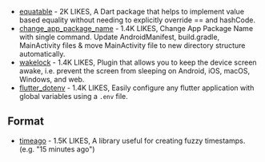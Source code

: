 - [equatable](https://pub.dev/packages/equatable) - 2K LIKES, A Dart package that helps to implement value based equality without needing to explicitly override == and hashCode.
- [change_app_package_name](https://pub.dev/packages/change_app_package_name) - 1.4K LIKES, Change App Package Name with single command. Update AndroidManifest, build.gradle, MainActivity files & move MainActivity file to new directory structure automatically.
- [wakelock](https://pub.dev/packages/wakelock) - 1.4K LIKES, Plugin that allows you to keep the device screen awake, i.e. prevent the screen from sleeping on Android, iOS, macOS, Windows, and web.
- [flutter_dotenv](https://pub.dev/packages/flutter_dotenv) - 1.4K LIKES, Easily configure any flutter application with global variables using a `.env` file.

## Format

- [timeago](https://pub.dev/packages/timeago) - 1.5K LIKES, A library useful for creating fuzzy timestamps. (e.g. "15 minutes ago")
